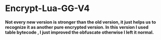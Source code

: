 # Encrypt-Lua-GG-V4
<h4>Not every new version is stronger than the old version, it just helps us to recognize it as another pure encrypted version. In this version I used table bytecode , I just improved the obfuscate otherwise I left it normal.</h4>
